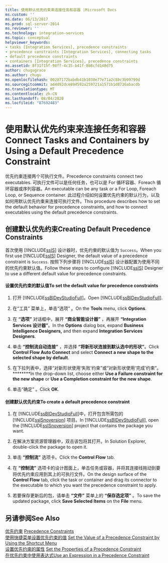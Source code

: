 ```yaml
---
title: 使用默认优先约束来连接任务和容器 |Microsoft Docs
ms.custom: ''
ms.date: 06/13/2017
ms.prod: sql-server-2014
ms.reviewer: ''
ms.technology: integration-services
ms.topic: conceptual
helpviewer_keywords:
- tasks [Integration Services], precedence constraints
- precedence constraints [Integration Services], connecting tasks
- default precedence constraints
- containers [Integration Services], precedence constraints
ms.assetid: 8f31f15f-98ff-4c35-b41f-8b8cfd148d75
author: chugugrace
ms.author: chugu
ms.openlocfilehash: 00207172babdb41b1030e77e71a2c8bc3b99799d
ms.sourcegitcommit: ad4d92dce894592a259721a1571b1d8736abacdb
ms.translationtype: MT
ms.contentlocale: zh-CN
ms.lasthandoff: 08/04/2020
ms.locfileid: "87692483"
---
```

# <a name="connect-tasks-and-containers-by-using-a-default-precedence-constraint"></a><span data-ttu-id="4ddde-102">使用默认优先约束来连接任务和容器</span><span class="sxs-lookup"><span data-stu-id="4ddde-102">Connect Tasks and Containers by Using a Default Precedence Constraint</span></span>
  <span data-ttu-id="4ddde-103">优先约束连接两个可执行文件。</span><span class="sxs-lookup"><span data-stu-id="4ddde-103">Precedence constraints connect two executables.</span></span> <span data-ttu-id="4ddde-104">可执行文件可以是任何任务，也可以是 For 循环容器、Foreach 循环容器或序列容器。</span><span class="sxs-lookup"><span data-stu-id="4ddde-104">An executable can be any task or a For Loop, Foreach Loop, or Sequence container.</span></span> <span data-ttu-id="4ddde-105">此过程介绍如何设置优先约束的默认行为，以及如何用默认优先约束来连接可执行文件。</span><span class="sxs-lookup"><span data-stu-id="4ddde-105">This procedure describes how to set the default behavior for precedence constraints, and how to connect executables using the default precedence constraints.</span></span>  
  
## <a name="creating-default-precedence-constraints"></a><span data-ttu-id="4ddde-106">创建默认优先约束</span><span class="sxs-lookup"><span data-stu-id="4ddde-106">Creating Default Precedence Constraints</span></span>  
 <span data-ttu-id="4ddde-107">首次使用 [!INCLUDE[ssIS](../includes/ssis-md.md)] 设计器时，优先约束的默认值为 `Success`。</span><span class="sxs-lookup"><span data-stu-id="4ddde-107">When you first use [!INCLUDE[ssIS](../includes/ssis-md.md)] Designer, the default value of a precedence constraint is `Success`.</span></span> <span data-ttu-id="4ddde-108">按照下列步骤将 [!INCLUDE[ssIS](../includes/ssis-md.md)] 设计器配置为使用不同的优先约束默认值。</span><span class="sxs-lookup"><span data-stu-id="4ddde-108">Follow these steps to configure [!INCLUDE[ssIS](../includes/ssis-md.md)] Designer to use a different default value for precedence constraints.</span></span>  
  
#### <a name="to-set-the-default-value-for-precedence-constraints"></a><span data-ttu-id="4ddde-109">设置优先约束的默认值</span><span class="sxs-lookup"><span data-stu-id="4ddde-109">To set the default value for precedence constraints</span></span>  
  
1.  <span data-ttu-id="4ddde-110">打开 [!INCLUDE[ssBIDevStudioFull](../includes/ssbidevstudiofull-md.md)]。</span><span class="sxs-lookup"><span data-stu-id="4ddde-110">Open [!INCLUDE[ssBIDevStudioFull](../includes/ssbidevstudiofull-md.md)].</span></span>  
  
2.  <span data-ttu-id="4ddde-111">在“工具”  菜单上，单击“选项”  。</span><span class="sxs-lookup"><span data-stu-id="4ddde-111">On the **Tools** menu, click **Options**.</span></span>  
  
3.  <span data-ttu-id="4ddde-112">在 **“选项”** 对话框中，展开 **“商业智能设计器”** ，再展开 **“Integration Services 设计器”**。</span><span class="sxs-lookup"><span data-stu-id="4ddde-112">In the **Options** dialog box, expand **Business Intelligence Designers,** and then expand **Integration Services Designers**.</span></span>  
  
4.  <span data-ttu-id="4ddde-113">单击 **“控制流自动连接”** ，并选择 **“将新形状连接到默认选中的形状”**。</span><span class="sxs-lookup"><span data-stu-id="4ddde-113">Click **Control Flow Auto Connect** and select **Connect a new shape to the selected shape by default**.</span></span>  
  
5.  <span data-ttu-id="4ddde-114">在下拉列表中，选择“对新形状使用‘失败’约束”或“对新形状使用‘完成’约束”。\*\*\*\*\*\*\*\*</span><span class="sxs-lookup"><span data-stu-id="4ddde-114">In the drop-down list, choose either **Use a Failure constraint for the new shape** or **Use a Completion constraint for the new shape**.</span></span>  
  
6.  <span data-ttu-id="4ddde-115">单击“确定”  。</span><span class="sxs-lookup"><span data-stu-id="4ddde-115">Click **OK**.</span></span>  
  
#### <a name="to-create-a-default-precedence-constraint"></a><span data-ttu-id="4ddde-116">创建默认优先约束</span><span class="sxs-lookup"><span data-stu-id="4ddde-116">To create a default precedence constraint</span></span>  
  
1.  <span data-ttu-id="4ddde-117">在 [!INCLUDE[ssBIDevStudioFull](../includes/ssbidevstudiofull-md.md)]中，打开包含所需包的 [!INCLUDE[ssISnoversion](../includes/ssisnoversion-md.md)] 项目。</span><span class="sxs-lookup"><span data-stu-id="4ddde-117">In [!INCLUDE[ssBIDevStudioFull](../includes/ssbidevstudiofull-md.md)], open the [!INCLUDE[ssISnoversion](../includes/ssisnoversion-md.md)] project that contains the package you want.</span></span>  
  
2.  <span data-ttu-id="4ddde-118">在解决方案资源管理器中，双击该包将其打开。</span><span class="sxs-lookup"><span data-stu-id="4ddde-118">In Solution Explorer, double-click the package to open it.</span></span>  
  
3.  <span data-ttu-id="4ddde-119">单击 **“控制流”** 选项卡。</span><span class="sxs-lookup"><span data-stu-id="4ddde-119">Click the **Control Flow** tab.</span></span>  
  
4.  <span data-ttu-id="4ddde-120">在 **“控制流”** 选项卡的设计图面上，单击任务或容器，并将其连接线拖动到要将优先约束应用到其上的可执行文件。</span><span class="sxs-lookup"><span data-stu-id="4ddde-120">On the design surface of the **Control Flow** tab, click the task or container and drag its connector to the executable to which you want the precedence constraint to apply.</span></span>  
  
5.  <span data-ttu-id="4ddde-121">若要保存更新后的包，请单击 **“文件”** 菜单上的 **“保存选定项”** 。</span><span class="sxs-lookup"><span data-stu-id="4ddde-121">To save the updated package, click **Save Selected Items** on the **File** menu.</span></span>  
  
## <a name="see-also"></a><span data-ttu-id="4ddde-122">另请参阅</span><span class="sxs-lookup"><span data-stu-id="4ddde-122">See Also</span></span>  
 <span data-ttu-id="4ddde-123">[优先约束](control-flow/precedence-constraints.md) </span><span class="sxs-lookup"><span data-stu-id="4ddde-123">[Precedence Constraints](control-flow/precedence-constraints.md) </span></span>  
 <span data-ttu-id="4ddde-124">[使用快捷菜单设置优先约束的值](../../2014/integration-services/set-the-value-of-a-precedence-constraint-by-using-the-shortcut-menu.md) </span><span class="sxs-lookup"><span data-stu-id="4ddde-124">[Set the Value of a Precedence Constraint by Using the Shortcut Menu](../../2014/integration-services/set-the-value-of-a-precedence-constraint-by-using-the-shortcut-menu.md) </span></span>  
 <span data-ttu-id="4ddde-125">[设置优先约束的属性](../../2014/integration-services/set-the-properties-of-a-precedence-constraint.md) </span><span class="sxs-lookup"><span data-stu-id="4ddde-125">[Set the Properties of a Precedence Constraint](../../2014/integration-services/set-the-properties-of-a-precedence-constraint.md) </span></span>  
 [<span data-ttu-id="4ddde-126">在优先约束中使用表达式</span><span class="sxs-lookup"><span data-stu-id="4ddde-126">Use an Expression in a Precedence Constraint</span></span>](../../2014/integration-services/use-an-expression-in-a-precedence-constraint.md)  
  
  
